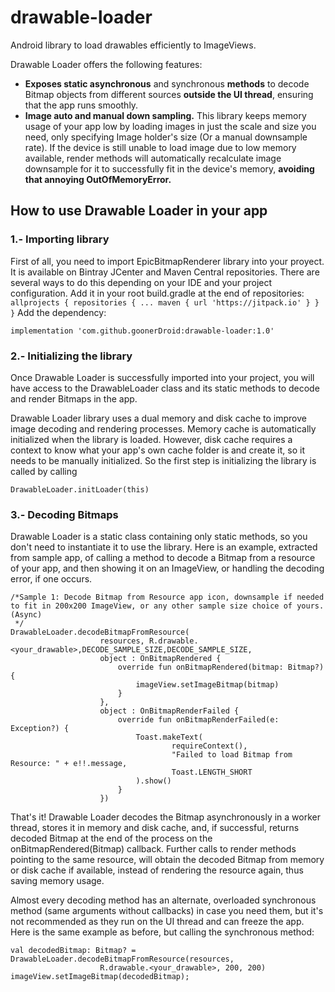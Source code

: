 # drawable-loader
Android library to load drawables efficiently to ImageViews.

Drawable Loader offers the following features:
* **Exposes static asynchronous** and synchronous **methods** to decode Bitmap objects from different sources **outside the UI thread**, ensuring that the app runs smoothly.
* **Image auto and manual down sampling.** This library keeps memory usage of your app low by loading images in just the scale and size you need, only specifying Image holder's size (Or a manual downsample rate). If the device is still unable to load image due to low memory available, render methods will automatically recalculate image downsample for it to successfully fit in the device's memory, **avoiding that annoying OutOfMemoryError.**


## How to use Drawable Loader in your app

### 1.- Importing library
First of all, you need to import EpicBitmapRenderer library into your proyect. It is available on Bintray JCenter and Maven Central repositories. There are several ways to do this depending on your IDE and your project configuration.
Add it in your root build.gradle at the end of repositories:
``
allprojects {
		repositories {
			...
			maven { url 'https://jitpack.io' }
		}
	}
``
Add the dependency:
```
implementation 'com.github.goonerDroid:drawable-loader:1.0'
```

### 2.- Initializing the library
Once Drawable Loader is successfully imported into your project, you will have access to the DrawableLoader class and its static methods to decode and render Bitmaps in the app.

Drawable Loader library uses a dual memory and disk cache to improve image decoding and rendering processes. Memory cache is automatically initialized when the library is loaded. However, disk cache requires a context to know what your app's own cache folder is and create it, so it needs to be manually initialized.
So the first step is initializing the library is called by calling

```
DrawableLoader.initLoader(this)
``` 

### 3.- Decoding Bitmaps
Drawable Loader is a static class containing only static methods, so you don't need to instantiate it to use the library. Here is an example, extracted from sample app, of calling a method to decode a Bitmap from a resource of your app, and then showing it on an ImageView, or handling the decoding error, if one occurs.

```
/*Sample 1: Decode Bitmap from Resource app icon, downsample if needed 
to fit in 200x200 ImageView, or any other sample size choice of yours. (Async)
 */
DrawableLoader.decodeBitmapFromResource(
					resources, R.drawable.<your_drawable>,DECODE_SAMPLE_SIZE,DECODE_SAMPLE_SIZE,
					object : OnBitmapRendered {
						override fun onBitmapRendered(bitmap: Bitmap?) {
							imageView.setImageBitmap(bitmap)
						}
					},
					object : OnBitmapRenderFailed {
						override fun onBitmapRenderFailed(e: Exception?) {
							Toast.makeText(
									requireContext(),
									"Failed to load Bitmap from Resource: " + e!!.message,
									Toast.LENGTH_SHORT
							).show()
						}
					})
```

That's it! Drawable Loader decodes the Bitmap asynchronously in a worker thread, stores it in memory and disk cache, and, if successful, returns decoded Bitmap at the end of the process on the onBitmapRendered(Bitmap) callback. Further calls to render methods pointing to the same resource, will obtain the decoded Bitmap from memory or disk cache if available, instead of rendering the resource again, thus saving memory usage.

Almost every decoding method has an alternate, overloaded synchronous method (same arguments without callbacks) in case you need them, but it's not recommended as they run on the UI thread and can freeze the app. Here is the same example as before, but calling the synchronous method:

```
val decodedBitmap: Bitmap? = DrawableLoader.decodeBitmapFromResource(resources,
					R.drawable.<your_drawable>, 200, 200)
imageView.setImageBitmap(decodedBitmap);
```
